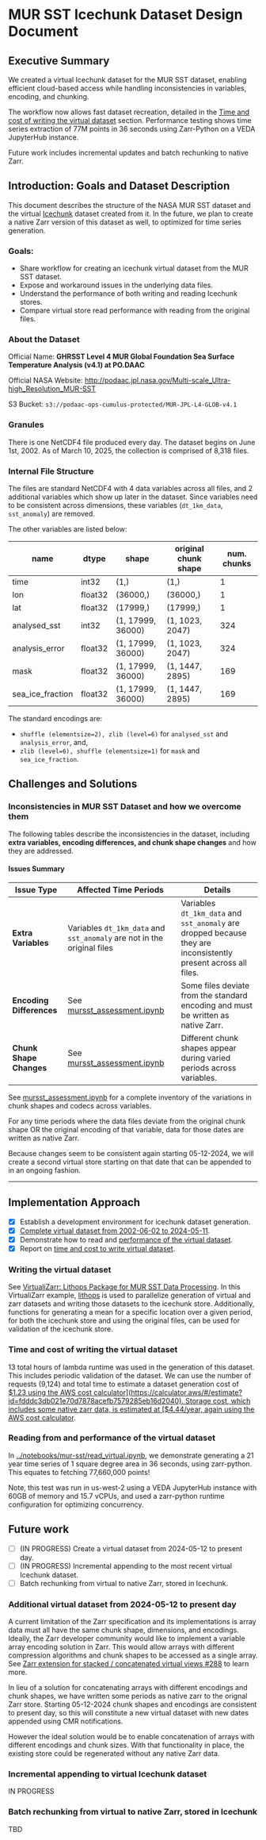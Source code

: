 # MUR SST Icechunk Dataset Design Document

## Executive Summary

We created a virtual Icechunk dataset for the MUR SST dataset, enabling efficient cloud-based access while handling inconsistencies in variables, encoding, and chunking.

The workflow now allows fast dataset recreation, detailed in the [Time and cost of writing the virtual dataset](#time-and-cost-of-writing-the-virtual-dataset) section. Performance testing shows time series extraction of 77M points in 36 seconds using Zarr-Python on a VEDA JupyterHub instance.

Future work includes incremental updates and batch rechunking to native Zarr.

## Introduction: Goals and Dataset Description

This document describes the structure of the NASA MUR SST dataset and the virtual [Icechunk](https://icechunk.io) dataset created from it. In the future, we plan to create a native Zarr version of this dataset as well, to optimized for time series generation.

### Goals:

- Share workflow for creating an icechunk virtual dataset from the MUR SST dataset.
- Expose and workaround issues in the underlying data files.
- Understand the performance of both writing and reading Icechunk stores.
- Compare virtual store read performance with reading from the original files.

### About the Dataset

Official Name: **GHRSST Level 4 MUR Global Foundation Sea Surface Temperature Analysis (v4.1) at PO.DAAC**

Official NASA Website: http://podaac.jpl.nasa.gov/Multi-scale_Ultra-high_Resolution_MUR-SST

S3 Bucket: `s3://podaac-ops-cumulus-protected/MUR-JPL-L4-GLOB-v4.1`

### Granules

There is one NetCDF4 file produced every day. The dataset begins on June 1st, 2002. As of March 10, 2025, the collection is comprised of 8,318 files.

### Internal File Structure

The files are standard NetCDF4 with 4 data variables across all files, and 2 additional variables which show up later in the dataset. Since variables need to be consistent across dimensions, these variables (`dt_1km_data`, `sst_anomaly`) are removed.

The other variables are listed below:

| name             | dtype   | shape             | original chunk shape | num. chunks  | 
| ---------------- | ------- | ----------------- | -------------------- | ----------- |
| time             | int32   | (1,)              | (1,)                 | 1           |
| lon              | float32 | (36000,)          | (36000,)             | 1           |
| lat              | float32 | (17999,)          | (17999,)             | 1           |
| analysed_sst     | int32   | (1, 17999, 36000) | (1, 1023, 2047)      | 324         |
| analysis_error   | float32 | (1, 17999, 36000) | (1, 1023, 2047)      | 324         |
| mask             | float32 | (1, 17999, 36000) | (1, 1447, 2895)      | 169         |
| sea_ice_fraction | float32 | (1, 17999, 36000) | (1, 1447, 2895)      | 169         |

The standard encodings are:

* `shuffle (elementsize=2), zlib (level=6)` for `analysed_sst` and `analysis_error`, and,
* `zlib (level=6), shuffle (elementsize=1)` for `mask` and `sea_ice_fraction`.

## Challenges and Solutions

### Inconsistencies in MUR SST Dataset and how we overcome them

The following tables describe the inconsistencies in the dataset, including **extra variables, encoding differences, and chunk shape changes** and how they are addressed.

#### Issues Summary

| **Issue Type**           | **Affected Time Periods**                                          | **Details**                                                                                                                               |
| ------------------------ | ------------------------------------------------------------------ | ----------------------------------------------------------------------------------------------------------------------------------------- |
| **Extra Variables**      |  Variables `dt_1km_data` and `sst_anomaly` are not in the original files  | Variables `dt_1km_data` and `sst_anomaly` are dropped because they are inconsistently present across all files.  |
| **Encoding Differences** | See [mursst_assessment.ipynb](../notebooks/mur-sst/mursst_assessment.ipynb) | Some files deviate from the standard encoding and must be written as native Zarr. |
| **Chunk Shape Changes**  | See [mursst_assessment.ipynb](../notebooks/mur-sst/mursst_assessment.ipynb) | Different chunk shapes appear during varied periods across variables. |


See [mursst_assessment.ipynb](../notebooks/mur-sst/mursst_assessment.ipynb) for a complete inventory of the variations in chunk shapes and codecs across variables.

For any time periods where the data files deviate from the original chunk shape OR the original encoding of that variable, data for those dates are written as native Zarr.

Because changes seem to be consistent again starting 05-12-2024, we will create a second virtual store starting on that date that can be appended to in an ongoing fashion.

---

## Implementation Approach

- [x] Establish a development environment for icechunk dataset generation.
- [x] [Complete virtual dataset from 2002-06-02 to 2024-05-11](#writing-the-virtual-dataset).
- [x] Demonstrate how to read and [performance of the virtual dataset](#reading-from-and-performance-of-the-virtual-dataset).
- [x] Report on [time and cost to write virtual dataset](#time-and-cost-of-writing-the-virtual-dataset).

### Writing the virtual dataset

See [VirtualiZarr: Lithops Package for MUR SST Data Processing](https://github.com/zarr-developers/VirtualiZarr/tree/main/examples/mursst-icechunk-with-lithops). In this VirtualiZarr example, [lithops](https://lithops-cloud.github.io/) is used to parallelize generation of virtual and zarr datasets and writing those datasets to the icechunk store. Additionally, functions for generating a mean for a specific location over a given period, for both the icechunk store and using the original files, can be used for validation of the icechunk store.

### Time and cost of writing the virtual dataset

13 total hours of lambda runtime was used in the generation of this dataset. This includes periodic validation of the dataset. We can use the number of requests (9,124) and total time to estimate a dataset generation cost of [$1.23 using the AWS cost calculator](https://calculator.aws/#/estimate?id=fdddc3db021e70d7878acefb7579285eb16d2040). Storage cost, which includes some native zarr data, is estimated at [$4.44/year, again using the AWS cost calculator](https://calculator.aws/#/estimate?id=948cf887cd0fcdfa796e1e3cc5f72cc0facf9e4b).

### Reading from and performance of the virtual dataset

In [../notebooks/mur-sst/read_virtual.ipynb](../notebooks/mur-sst/read_virtual.ipynb), we demonstrate generating a 21 year time series of 1 square degree area in 36 seconds, using zarr-python. This equates to fetching 77,660,000 points!

Note, this test was run in us-west-2 using a VEDA JupyterHub instance with 60GB of memory and 15.7 vCPUs, and used a zarr-python runtime configuration for optimizing concurrency.

## Future work

- [ ] (IN PROGRESS) Create a virtual dataset from 2024-05-12 to present day.
- [ ] (IN PROGRESS) Incremental appending to the most recent virtual Icechunk dataset.
- [ ] Batch rechunking from virtual to native Zarr, stored in Icechunk.

### Additional virtual dataset from 2024-05-12 to present day

A current limitation of the Zarr specification and its implementations is array data must all have the same chunk shape, dimensions, and encodings. Ideally, the Zarr developer community would like to implement a variable array encoding solution in Zarr. This would allow arrays with different compression algorithms and chunk shapes to be accessed as a single array. See [Zarr extension for stacked / concatenated virtual views #288](https://github.com/zarr-developers/zarr-specs/issues/288) to learn more.

In lieu of a solution for concatenating arrays with different encodings and chunk shapes, we have written some periods as native zarr to the orignal Zarr store. Starting 05-12-2024 chunk shapes and encodings are consistent to present day, so this will constitute a new virtual dataset with new dates appended using CMR notifications.

However the ideal solution would be to enable concatenation of arrays with different encodings and chunk sizes. With that functionality in place, the existing store could be regenerated without any native Zarr data.

### Incremental appending to virtual Icechunk dataset

IN PROGRESS

### Batch rechunking from virtual to native Zarr, stored in Icechunk

TBD
